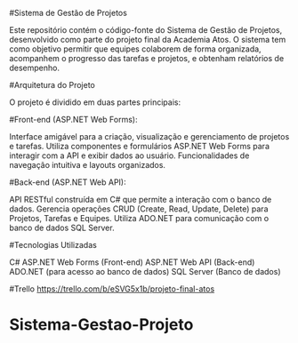 #Sistema de Gestão de Projetos

Este repositório contém o código-fonte do Sistema de Gestão de Projetos, desenvolvido como parte do projeto final da Academia Atos. O sistema tem como objetivo permitir que equipes colaborem de forma organizada, acompanhem o progresso das tarefas e projetos, e obtenham relatórios de desempenho.

#Arquitetura do Projeto

O projeto é dividido em duas partes principais:

#Front-end (ASP.NET Web Forms):

Interface amigável para a criação, visualização e gerenciamento de projetos e tarefas.
Utiliza componentes e formulários ASP.NET Web Forms para interagir com a API e exibir dados ao usuário.
Funcionalidades de navegação intuitiva e layouts organizados.

#Back-end (ASP.NET Web API):

API RESTful construída em C# que permite a interação com o banco de dados.
Gerencia operações CRUD (Create, Read, Update, Delete) para Projetos, Tarefas e Equipes.
Utiliza ADO.NET para comunicação com o banco de dados SQL Server.

#Tecnologias Utilizadas

C#
ASP.NET Web Forms (Front-end)
ASP.NET Web API (Back-end)
ADO.NET (para acesso ao banco de dados)
SQL Server (Banco de dados)

#Trello 
https://trello.com/b/eSVG5x1b/projeto-final-atos
# Sistema-Gestao-Projeto
